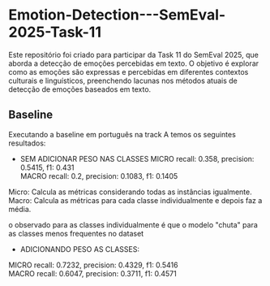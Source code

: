 # Emotion-Detection---SemEval-2025-Task-11
Este repositório foi criado para participar da Task 11 do SemEval 2025, que aborda a detecção de emoções percebidas em texto. O objetivo é explorar como as emoções são expressas e percebidas em diferentes contextos culturais e linguísticos, preenchendo lacunas nos métodos atuais de detecção de emoções baseados em texto.


## Baseline
Executando a baseline em português na track A temos os seguintes resultados:

- SEM ADICIONAR PESO NAS CLASSES
MICRO recall: 0.358, precision: 0.5415, f1: 0.431<br>
MACRO recall: 0.2, precision: 0.1083, f1: 0.1405

Micro: Calcula as métricas considerando todas as instâncias igualmente.<br>
Macro: Calcula as métricas para cada classe individualmente e depois faz a média.

o observado para as classes individualmente é que o modelo "chuta" para as classes menos frequentes no dataset

- ADICIONANDO PESO AS CLASSES:

MICRO recall: 0.7232, precision: 0.4329, f1: 0.5416<br>
MACRO recall: 0.6047, precision: 0.3711, f1: 0.4571


